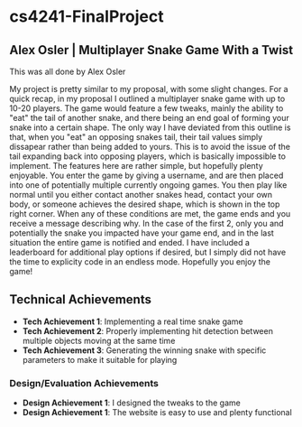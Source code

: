 cs4241-FinalProject
===
## Alex Osler | Multiplayer Snake Game With a Twist
This was all done by Alex Osler

My project is pretty similar to my proposal, with some slight changes. For a quick recap,
in my proposal I outlined a multiplayer snake game with up to 10-20 players. The game would feature
a few tweaks, mainly the ability to "eat" the tail of another snake, and there being an
end goal of forming your snake into a certain shape. The only way I have deviated from this outline
is that, when you "eat" an opposing snakes tail, their tail values simply dissapear rather than being
added to yours. This is to avoid the issue of the tail expanding back into opposing players, which
is basically impossible to implement. The features here are rather simple, but hopefully plenty
enjoyable. You enter the game by giving a username, and are then placed into one of potentially multiple
currently ongoing games. You then play like normal until you either contact another snakes head,
contact your own body, or someone achieves the desired shape, which is shown in the top right corner.
When any of these conditions are met, the game ends and you receive a message describing why. In the case
of the first 2, only you and potentially the snake you impacted have your game end, and in the last
situation the entire game is notified and ended. I have included a leaderboard for additional play options
if desired, but I simply did not have the time to explicity code in an endless mode. Hopefully you enjoy
the game!

## Technical Achievements
- **Tech Achievement 1**: Implementing a real time snake game
- **Tech Achievement 2**: Properly implementing hit detection between multiple objects moving at the same time
- **Tech Achievement 3**: Generating the winning snake with specific parameters to make it suitable for playing

### Design/Evaluation Achievements
- **Design Achievement 1**: I designed the tweaks to the game
- **Design Achievement 1**: The website is easy to use and plenty functional

